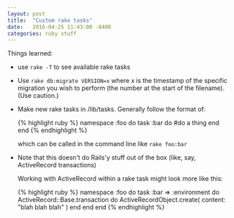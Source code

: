```yaml
---
layout: post
title:  "Custom rake tasks"
date:   2016-04-25 11:43:00 -0400
categories: ruby stuff
---
```


Things learned:

* use `rake -T` to see available rake tasks

* Use `rake db:migrate VERSION=x` where x is the timestamp of the specific migration you wish
to perform (the number at the start of the filename). (Use caution.)

* Make new rake tasks in /lib/tasks.
   Generally follow the format of:   

  {% highlight ruby %}
  namespace :foo do
    task :bar do
      #do a thing
    end
  end
  {% endhighlight %}

   which can be called in the command line like `rake foo:bar`          

* Note that this doesn't do Rails'y stuff out of the box (like, say, ActiveRecord transactions)

   Working with ActiveRecord within a rake task might look more like this:

  {% highlight ruby %}
  namespace :foo do
    task :bar => :environment do
      ActiveRecord::Base.transaction do
        ActiveRecordObject.create( content: "blah blah blah" )
      end
    end
  end
  {% endhighlight %}
